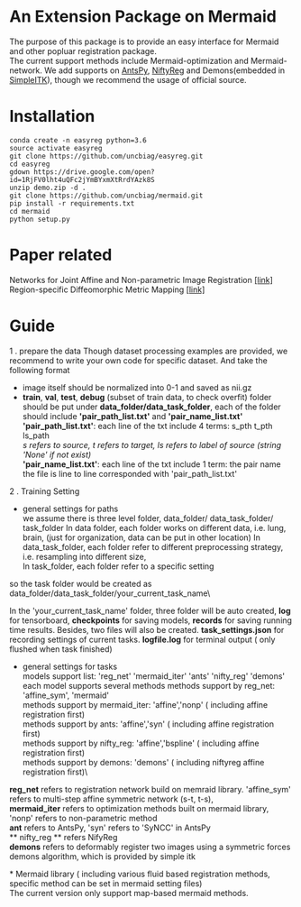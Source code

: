 # An Extension Package on Mermaid
The purpose of this package is to provide an easy interface for Mermaid and other popluar registration
package.\
The current support methods include Mermaid-optimization and Mermaid-network. 
We add supports on [AntsPy](https://github.com/ANTsX/ANTsPy), [NiftyReg](http://cmictig.cs.ucl.ac.uk/wiki/index.php/NiftyReg) and Demons(embedded in [SimpleITK](http://www.simpleitk.org/SimpleITK/resources/software.html)), though we recommend the usage of official source.


# Installation
```
conda create -n easyreg python=3.6
source activate easyreg
git clone https://github.com/uncbiag/easyreg.git
cd easyreg
gdown https://drive.google.com/open?id=1RjFV0lht4uQFc2jYmBYxmXtRrdYAzk8S
unzip demo.zip -d .
git clone https://github.com/uncbiag/mermaid.git
pip install -r requirements.txt
cd mermaid
python setup.py
```

# Paper related
Networks for Joint Affine and Non-parametric Image Registration [[link]](https://arxiv.org/pdf/1903.08811.pdf)\
Region-specific Diffeomorphic Metric Mapping [[link]](https://arxiv.org/pdf/1906.00139.pdf)


# Guide
1 . prepare the data
Though dataset processing examples are provided, we recommend to write your own
code for specific dataset.
And take the following format

* image itself should be normalized into 0-1 and saved as nii.gz
* **train**, **val**,  **test**, **debug** (subset of train data, to check overfit)  folder should be put under **data_folder/data_task_folder**, each of the folder should
   include **'pair_path_list.txt'** and **'pair_name_list.txt'**\
   **'pair_path_list.txt'**: each line of the txt include 4 terms: s_pth t_pth ls_path\
    _s refers to source, t refers to target, ls refers to label of source (string 'None' if not exist)_ \
    **'pair_name_list.txt'**: each line of the txt include 1 term: the pair name
    the file is line to line corresponded with 'pair_path_list.txt'


2 . Training Setting
* general settings for paths\
we assume there is three level folder, data_folder/ data_task_folder/ task_folder 
In data folder, each folder works on different data, i.e. lung, brain, (just for organization, data can be put in other location)
In data_task_folder, each folder refer to different preprocessing strategy, i.e. resampling into different size,\
In task_folder, each folder refer to a specific setting

so the task folder would be created as data_folder/data_task_folder/your_current_task_name\


In the 'your_current_task_name' folder, three folder will be auto created, **log** for tensorboard, **checkpoints** for saving models,
**records** for saving running time results. Besides, two files will also be created. **task_settings.json** for recording settings of current tasks.
**logfile.log** for terminal output ( only flushed when task finished)


* general settings for tasks\
models support list: 'reg_net'  'mermaid_iter'  'ants'  'nifty_reg' 'demons'\
each model supports several methods
methods support by reg_net: 'affine_sym', 'mermaid'\
methods support by mermaid_iter: 'affine','nonp' ( including affine registration first)\
methods support by ants: 'affine','syn' ( including affine registration first)\
methods support by nifty_reg: 'affine','bspline' ( including affine registration first)\
methods support by demons: 'demons' ( including niftyreg affine registration first)\

**reg_net** refers to registration network build on memraid library. 'affine_sym' refers to multi-step affine symmetric network (s-t, t-s),\
**mermaid_iter** refers to optimization methods built on mermaid library, 'nonp' refers to non-parametric method\
**ant** refers to AntsPy, 'syn' refers to 'SyNCC' in AntsPy\
** nifty_reg ** refers NifyReg\
**demons** refers to deformably register two images using a symmetric forces demons  algorithm, which is provided by simple itk

\* Mermaid library ( including various fluid based registration methods, specific method can be set in mermaid setting files)\
The current version only support map-based mermaid methods.


 





    

